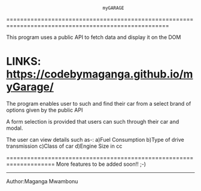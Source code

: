                                         myGARAGE
=====================================================================================================

This program uses a public API to fetch data and display it on the DOM

LINKS: https://codebymaganga.github.io/myGarage/
==========================================================================
The program enables user to such and find their car from a select brand of options given by the public API

A form selection is provided that users can such through their car and modal.

The user can view details such as-:
    a)Fuel Consumption
    b)Type of drive transmission
    c)Class of car
    d)Engine Size in cc

====================================================================
More features to be added soon!! ;-)



--------------------------------------------------------------------------------
Author:Maganga Mwambonu